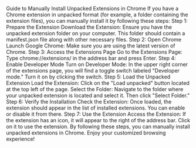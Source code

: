 Guide to Manually Install Unpacked Extensions in Chrome
If you have a Chrome extension in unpacked format (for example, a folder containing the extension files), you can manually install it by following these steps:
Step 1: Prepare the Extension
Download the Extension: Ensure you have the unpacked extension folder on your computer. This folder should contain a manifest.json file along with other necessary files.
Step 2: Open Chrome
Launch Google Chrome: Make sure you are using the latest version of Chrome.
Step 3: Access the Extensions Page
Go to the Extensions Page: Type chrome://extensions/ in the address bar and press Enter.
Step 4: Enable Developer Mode
Turn on Developer Mode: In the upper right corner of the extensions page, you will find a toggle switch labeled "Developer mode." Turn it on by clicking the switch.
Step 5: Load the Unpacked Extension
Load the Extension: Click on the "Load unpacked" button located at the top left of the page.
Select the Folder: Navigate to the folder where your unpacked extension is located and select it. Then click "Select Folder."
Step 6: Verify the Installation
Check the Extension: Once loaded, the extension should appear in the list of installed extensions. You can enable or disable it from there.
Step 7: Use the Extension
Access the Extension: If the extension has an icon, it will appear to the right of the address bar. Click on it to use the extension.
By following these steps, you can manually install unpacked extensions in Chrome. Enjoy your customized browsing experience!
